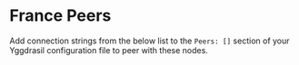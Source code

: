 # France Peers

Add connection strings from the below list to the `Peers: []` section of your
Yggdrasil configuration file to peer with these nodes.


